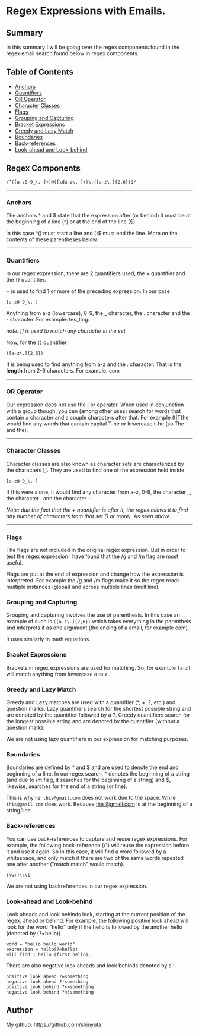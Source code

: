 # Regex Expressions with Emails.

## Summary

In this summary I will be going over the regex components found in the regex email search found below in regex components.

## Table of Contents

- [Anchors](#anchors)
- [Quantifiers](#quantifiers)
- [OR Operator](#or-operator)
- [Character Classes](#character-classes)
- [Flags](#flags)
- [Grouping and Capturing](#grouping-and-capturing)
- [Bracket Expressions](#bracket-expressions)
- [Greedy and Lazy Match](#greedy-and-lazy-match)
- [Boundaries](#boundaries)
- [Back-references](#back-references)
- [Look-ahead and Look-behind](#look-ahead-and-look-behind)

## Regex Components

```regex
/^([a-z0-9_\.-]+)@([\da-z\.-]+)\.([a-z\.]{2,6})$/
```
****
### Anchors
The anchors ^ and \$ state that the expression after (or behind) it must be at the beginning of a line (^) or at the end of the line ($). 

In this case ^() must start a line and ()$ must end the line. More on the contents of these parentheses below.

****
### Quantifiers

In our regex expression, there are 2 quantifiers used, the + quantifier and the {} quantifier.

\+ is used to find 1 or more of the preceding expression.
In our case 

```regex
[a-z0-9_\.-]
```
Anything from a-z (lowercase), 0-9, the _ character, the . character and the - character. For example: tes_ting.

*note: [] is used to match any character in the set*

Now, for the {} quantifier

```regex
([a-z\.]{2,6})
```

It is being used to find anything from a-z and the . character. That is the **length** from 2-6 characters.
For example: com

****
### OR Operator

Our expression does not use the | or operator. When used in conjunction with a group though, you can (among other uses) search for words that contain a character and a couple characters after that. For example (t|T)he would find any words that contain capital T-he or lowercase t-he (so The and the).

****
### Character Classes

Character classes are also known as character sets are characterized by the characters []. They are used to find one of the expression held inside. 

```regex
[a-z0-9_\.-]
```
If this were alone, it would find any character from a-z, 0-9, the character _, the character . and the character -.

*Note: due the fact that the + quantifier is after it, the regex allows it to find any number of characters from that set (1 or more). As seen above.*

****
### Flags

The flags are not included in the original regex expression. But in order to test the regex expression I have found that the /g and /m flag are most useful. 

Flags are put at the end of expression and change how the expression is interpreted. For example the /g and /m flags make it so the regex reads multiple instances (global) and 
across multiple lines (multiline).

### Grouping and Capturing

Grouping and capturing involves the use of parenthesis. In this case an example of such is `([a-z\.]{2,6})` which takes everything in the parentheis and interprets 
it as one argument (the ending of a email, for example com). 

It uses similarly in math equations.

### Bracket Expressions

Brackets in regex expressions are used for matching. So, for example `[a-z]` will match anything from lowercase a to z.

### Greedy and Lazy Match

Greedy and Lazy matches are used with a quantifier (\*, +, ?, etc.) and question marks. Lazy quantifiers search for the shortest possible string and are denoted by the quantifier followed
by a ?. Greedy quantifiers search for the longest possible string and are denoted by the quantifier (without a question mark).

We are not using lazy quantifiers in our expression for matching purposes.

### Boundaries

Boundaries are defined by ^ and \$ and are used to denote the end and beginning of a line. In our regex search, ^ denotes the beginning of a string (and due to /m flag, it searches for the beginning of a string) and \$, likewise, searches for the end of a string (or line).

This is why `hi this@gmail.com` does not work due to the space. While `this@gmail.com` does work. Because this@gmail.com is at the beginning of a string/line

### Back-references

You can use back-references to capture and reuse regex expressions. For example, the following back-reference (/1) will reuse the expression before it and use it again. So in this case, it will find a word followed by a whitespace, and only match if there are two of the same words repeated one after another ("match match" would match).

```regex
(\w+)\s\1
```

We are not using backreferences in our regex expression.

### Look-ahead and Look-behind

Look aheads and look behinds look, starting at the current position of the regex, ahead or behind. For example, the following positive look ahead will look for the word "hello" only if the hello is followed by the another hello (denoted by (?=hello)).

```regex
word = "hello hello world"
expression = hello(?=hello)
will find 1 hello (first hello).
```

There are also negative look aheads and look behinds denoted by a !.

```regex
positive look ahead ?=something
negative look ahead ?!something
positive look behind ?<=something
negative look behind ?<!something
```
## Author

My github: https://github.com/shinyuta


